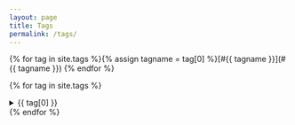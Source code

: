 ```yaml
---
layout: page
title: Tags
permalink: /tags/
---
```


{% for tag in site.tags %}{% assign tagname = tag[0] %}[#{{ tagname }}](#{{ tagname }}) {% endfor %}

{% for tag in site.tags %}
<details>
<summary>{{ tag[0] }}</summary>
<p>{{ tag[1] | size }} posts</p>
  {% for post in tag[1] %}
    <a href={% include relative %}{{ post.url }}>{{ post.title }}</a>
  {% endfor %}
</details>
{% endfor %}
